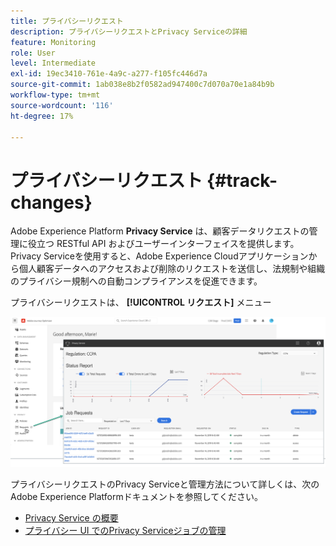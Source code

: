 ```yaml
---
title: プライバシーリクエスト
description: プライバシーリクエストとPrivacy Serviceの詳細
feature: Monitoring
role: User
level: Intermediate
exl-id: 19ec3410-761e-4a9c-a277-f105fc446d7a
source-git-commit: 1ab038e8b2f0582ad947400c7d070a70e1a84b9b
workflow-type: tm+mt
source-wordcount: '116'
ht-degree: 17%

---
```


# プライバシーリクエスト {#track-changes}

Adobe Experience Platform **Privacy Service** は、顧客データリクエストの管理に役立つ RESTful API およびユーザーインターフェイスを提供します。 Privacy Serviceを使用すると、Adobe Experience Cloudアプリケーションから個人顧客データへのアクセスおよび削除のリクエストを送信し、法規制や組織のプライバシー規制への自動コンプライアンスを促進できます。

プライバシーリクエストは、 **[!UICONTROL リクエスト]** メニュー

![](assets/requests.png)

プライバシーリクエストのPrivacy Serviceと管理方法について詳しくは、次のAdobe Experience Platformドキュメントを参照してください。

* [Privacy Service の概要](https://experienceleague.adobe.com/docs/experience-platform/privacy/home.html?lang=ja)
* [プライバシー UI でのPrivacy Serviceジョブの管理](https://experienceleague.adobe.com/docs/experience-platform/privacy/ui/user-guide.html?lang=ja)
